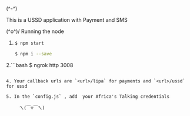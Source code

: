 (^-^)

This is a USSD application with Payment and SMS

 \(^o^)/ 
Running the node

1. ```bash
   $ npm start
   ``` 

   ```bash
   $ npm i --save 
   ```


2.```bash
   $ ngrok http 3008
   ```

4. Your callback urls are `<url>/lipa` for payments and `<url>/ussd` for ussd 

5. In the `config.js` , add  your Africa's Talking credentials
        
        ㄟ(￣▽￣ㄟ) 